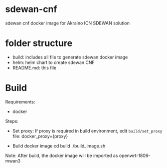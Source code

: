 # sdewan-cnf

sdewan cnf docker image for Akraino ICN SDEWAN solution

# folder structure

* build: includes all file to generate sdewan docker image
* helm: helm chart to create sdewan CNF
* README.md: this file

# Build

Requirements:
* docker

Steps:

* Set proxy:
If proxy is required in build environment, edit `build/set_proxy` file:
docker_proxy={proxy}

* Build docker image
cd build
./build_image.sh

Note: After build, the docker image will be imported as openwrt-1806-mwan3 
  
